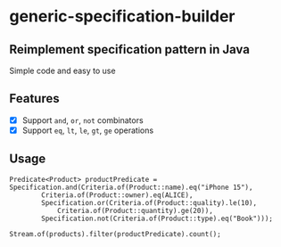 # generic-specification-builder

## Reimplement specification pattern in Java

Simple code and easy to use

## Features

- [x] Support `and`, `or`, `not` combinators
- [x] Support `eq`, `lt`, `le`, `gt`, `ge` operations

## Usage

```
Predicate<Product> productPredicate = Specification.and(Criteria.of(Product::name).eq("iPhone 15"),
        Criteria.of(Product::owner).eq(ALICE),
        Specification.or(Criteria.of(Product::quality).le(10),
            Criteria.of(Product::quantity).ge(20)),
        Specification.not(Criteria.of(Product::type).eq("Book")));
        
Stream.of(products).filter(productPredicate).count();

```